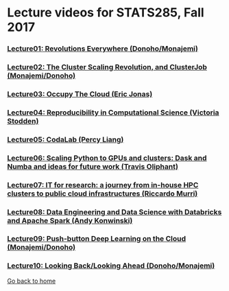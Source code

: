 
# Lecture videos for STATS285, Fall 2017


### [Lecture01: Revolutions Everywhere (Donoho/Monajemi)](https://www.youtube.com/watch?v=AoTaqsNsjcc)
### [Lecture02: The Cluster Scaling Revolution, and ClusterJob (Monajemi/Donoho)](https://www.youtube.com/watch?v=RSyk87yG_4s)
### [Lecture03: Occupy The Cloud (Eric Jonas)](https://www.youtube.com/watch?v=MLjl1CjD2Qg&feature=em-upload_owner)
### [Lecture04: Reproducibility in Computational Science (Victoria Stodden)](https://www.youtube.com/watch?v=qWtT08QlwXo&feature=youtu.be)
### [Lecture05: CodaLab (Percy Liang)](https://www.youtube.com/watch?v=BPSoy9ZJbhU&feature=youtu.be)
### [Lecture06: Scaling Python to GPUs and clusters: Dask and Numba and ideas for future work (Travis Oliphant)](https://www.youtube.com/watch?v=bsbl70d2d1U&feature=youtu.be)
### [Lecture07: IT for research: a journey from in-house HPC clusters to public cloud infrastructures (Riccardo Murri)](https://www.youtube.com/watch?v=_jjzi43Bekg&feature=youtu.be)
### [Lecture08: Data Engineering and Data Science with Databricks and Apache Spark (Andy Konwinski)](https://www.youtube.com/edit?o=U&video_id=0pQYZMavB5s)   
### [Lecture09: Push-button Deep Learning on the Cloud (Monajemi/Donoho)](https://www.youtube.com/watch?v=gAIXyT71Ja8&feature=youtu.be)
### [Lecture10: Looking Back/Looking Ahead (Donoho/Monajemi)](https://www.youtube.com/watch?v=e5dkUuY77JI&feature=youtu.be&app=desktop)


[Go back to home](./)

